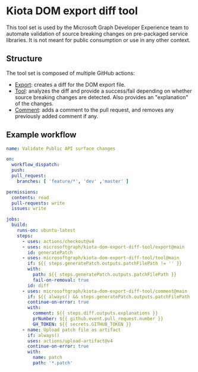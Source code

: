 # Kiota DOM export diff tool

This tool set is used by the Microsoft Graph Developer Experience team to automate validation of source breaking changes on pre-packaged service libraries. It is not meant for public consumption or use in any other context.

## Structure

The tool set is composed of multiple GitHub actions:

- [Export](./export): creates a diff for the DOM export file.
- [Tool](./tool): analyzes the diff and provide a success/fail depending on whether source breaking changes are detected. Also provides an "explanation" of the changes.
- [Comment](./comment): adds a comment to the pull request, and removes any previously added comment if any.

## Example workflow

```yaml
name: Validate Public API surface changes

on:
  workflow_dispatch:
  push:
  pull_request:
    branches: [ 'feature/*', 'dev' ,'master' ]

permissions:
  contents: read
  pull-requests: write
  issues: write

jobs:
  build:
    runs-on: ubuntu-latest
    steps:
      - uses: actions/checkout@v4
      - uses: microsoftgraph/kiota-dom-export-diff-tool/export@main
        id: generatePatch
      - uses: microsoftgraph/kiota-dom-export-diff-tool/tool@main
        if: ${{ steps.generatePatch.outputs.patchFilePath != '' }}
        with:
          path: ${{ steps.generatePatch.outputs.patchFilePath }}
          fail-on-removal: true
        id: diff
      - uses: microsoftgraph/kiota-dom-export-diff-tool/comment@main
        if: ${{ always() && steps.generatePatch.outputs.patchFilePath != '' && steps.diff.outputs.explanations != '' && github.event_name == 'pull_request' }}
        continue-on-error: true
        with:
          comment: ${{ steps.diff.outputs.explanations }}
          prNumber: ${{ github.event.pull_request.number }}
          GH_TOKEN: ${{ secrets.GITHUB_TOKEN }}
      - name: Upload patch file as artifact
        if: always()
        uses: actions/upload-artifact@v4
        continue-on-error: true
        with:
          name: patch
          path: '*.patch'
```

